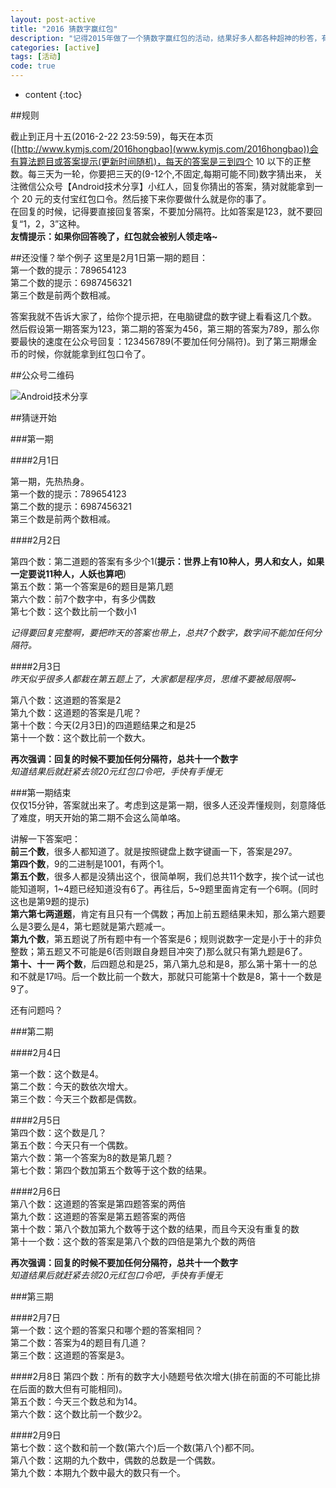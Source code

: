 ```yaml
---
layout: post-active
title: "2016 猜数字赢红包"
description: "记得2015年做了一个猜数字赢红包的活动，结果好多人都各种超神的秒答，有一次还找出了题目的一个 BUG 。就是每三天一轮，根据每天的提示猜出数字是什么，然后最快的三个人就有现金红包拿，然后一下子好多人都参与进来了。这么好的一个活动，今年当然要继续。    "
categories: [active]
tags: [活动]
code: true
---
```

* content
{:toc}

##规则

 截止到正月十五(2016-2-22 23:59:59)，每天在本页([http://www.kymjs.com/2016hongbao](www.kymjs.com/2016hongbao))会有算法题目或答案提示(更新时间随机)，每天的答案是三到四个 10 以下的正整数。每三天为一轮，你要把三天的(9-12个,不固定,每期可能不同)数字猜出来，
关注微信公众号【Android技术分享】小红人，回复你猜出的答案，猜对就能拿到一个 20 元的支付宝红包口令。然后接下来你要做什么就是你的事了。    
在回复的时候，记得要直接回复答案，不要加分隔符。比如答案是123，就不要回复“1，2，3”这种。  
**友情提示：如果你回答晚了，红包就会被别人领走咯~**

##还没懂？举个例子
这里是2月1日第一期的题目：  
第一个数的提示：789654123    
第二个数的提示：6987456321    
第三个数是前两个数相减。   

答案我就不告诉大家了，给你个提示把，在电脑键盘的数字键上看看这几个数。  
然后假设第一期答案为123，第二期的答案为456，第三期的答案为789，那么你要最快的速度在公众号回复：123456789(不要加任何分隔符)。到了第三期爆金币的时候，你就能拿到红包口令了。

##公众号二维码  

![Android技术分享](http://www.kymjs.com/images/qrcode.jpg)  

##猜谜开始  

###第一期  

####2月1日  

第一期，先热热身。  
第一个数的提示：789654123  
第二个数的提示：6987456321  
第三个数是前两个数相减。  

####2月2日  

第四个数：第二道题的答案有多少个1(**提示：世界上有10种人，男人和女人，如果一定要说11种人，人妖也算吧**)    
第五个数：第一个答案是6的题目是第几题  
第六个数：前7个数字中，有多少偶数  
第七个数：这个数比前一个数小1  

*记得要回复完整啊，要把昨天的答案也带上，总共7个数字，数字间不能加任何分隔符。*  


####2月3日  
*昨天似乎很多人都栽在第五题上了，大家都是程序员，思维不要被局限啊~*  

第八个数：这道题的答案是2  
第九个数：这道题的答案是几呢？  
第十个数：今天(2月3日)的四道题结果之和是25  
第十一个数：这个数比前一个数大。   

**再次强调：回复的时候不要加任何分隔符，总共十一个数字**  
*知道结果后就赶紧去领20元红包口令吧，手快有手慢无*    

###第一期结束  
仅仅15分钟，答案就出来了。考虑到这是第一期，很多人还没弄懂规则，刻意降低了难度，明天开始的第二期不会这么简单咯。  

讲解一下答案吧：  
**前三个数**，很多人都知道了。就是按照键盘上数字键画一下，答案是297。  
**第四个数**，9的二进制是1001，有两个1。  
**第五个数**，很多人都是没猜出这个，很简单啊，我们总共11个数字，挨个试一试也能知道啊，1~4题已经知道没有6了。再往后，5~9题里面肯定有一个6啊。(同时这也是第9题的提示)  
**第六第七两道题**，肯定有且只有一个偶数；再加上前五题结果未知，那么第六题要么是3要么是4，第七题就是第六题减一。  
**第九个数**，第五题说了所有题中有一个答案是6；规则说数字一定是小于十的非负整数；第五题又不可能是6(否则跟自身题目冲突了)那么就只有第九题是6了。  
**第十、十一 两个数**，后四题总和是25，第八第九总和是8，那么第十第十一的总和不就是17吗。后一个数比前一个数大，那就只可能第十个数是8，第十一个数是9了。   

还有问题吗？  

###第二期  

####2月4日  

第一个数：这个数是4。  
第二个数：今天的数依次增大。  
第三个数：今天三个数都是偶数。  

####2月5日   
第四个数：这个数是几？   
第五个数：今天只有一个偶数。  
第六个数：第一个答案为8的数是第几题？  
第七个数：第四个数加第五个数等于这个数的结果。  

####2月6日  
第八个数：这道题的答案是第四题答案的两倍  
第九个数：这道题的答案是第五题答案的两倍    
第十个数：第八个数加第九个数等于这个数的结果，而且今天没有重复的数  
第十一个数：这个数的答案是第八个数的四倍是第九个数的两倍   

**再次强调：回复的时候不要加任何分隔符，总共十一个数字**  
*知道结果后就赶紧去领20元红包口令吧，手快有手慢无*    

###第三期  

####2月7日  
第一个数：这个题的答案只和哪个题的答案相同？  
第二个数：答案为4的题目有几道？  
第三个数：这道题的答案是3。  

####2月8日 
第四个数：所有的数字大小随题号依次增大(排在前面的不可能比排在后面的数大但有可能相同)。  
第五个数：今天三个数总和为14。  
第六个数：这个数比前一个数少2。   

####2月9日  
第七个数：这个数和前一个数(第六个)后一个数(第八个)都不同。  
第八个数：这期的九个数中，偶数的总数是一个偶数。    
第九个数：本期九个数中最大的数只有一个。   

